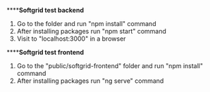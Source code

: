 **********Softgrid test backend******

1. Go to the folder and run "npm install" command 
2. After installing packages run "npm start" command
3. Visit to "localhost:3000" in a browser

**********Softgrid test frontend******

1. Go to the "public/softgrid-frontend" folder and run "npm install" command 
2. After installing packages run "ng serve" command